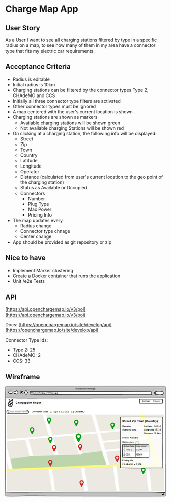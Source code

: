 
# Charge Map App

## User Story
As a User I want to see all charging stations filtered by type in a specific radius on a map, to see how many of them in my area have a connector type that fits  my electric car requirements.

## Acceptance Criteria
- Radius is editable
- Initial radius is 10km
- Charging stations can be filtered by the connector types Type 2, CHAdeMO and CCS
- Initially all three connector type filters are activated
- Other connector types must be ignored
- A map centered with the user's current location is shown
- Charging stations are shown as markers
  - Available charging stations will be shown green
  - Not available charging Stations will be shown red
- On clicking at a charging  station,  the following info will be displayed:
  - Street
  - Zip
  - Town
  - Country
  - Latitude
  - Longitude
  - Operator
  - Distance (calculated from user's current location to the geo point of the charging station)
  - Status as Available or Occupied
  - Connectors
    - Number
    - Plug Type
    - Max Power
    - Pricing Info
- The map updates every
  - Radius change
  - Connector type chnage
  - Center change
- App should be provided as git repository or zip
## Nice to have
- Implement Marker clustering
- Create a Docker container that runs the application
- Unit /e2e Tests

## API
[https://api.openchargemap.io/v3/poi](https://api.openchargemap.io/v3/poi)

Docs: [https://openchargemap.io/site/develop/api](https://openchargemap.io/site/develop/api)

Connector Type Ids:
- Type 2: 25
- CHAdeMO: 2
- CCS: 33

## Wireframe
![Wireframe](base.png)